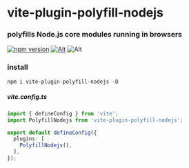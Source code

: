 # vite-plugin-polyfill-nodejs

### polyfills Node.js core modules running in browsers
[![npm version](https://img.shields.io/npm/v/vite-plugin-polyfill-nodejs.svg)](https://www.npmjs.com/package/vite-plugin-polyfill-nodejs)
[![Alt](https://img.shields.io/npm/dm/vite-plugin-polyfill-nodejs)](https://npmcharts.com/compare/vite-plugin-polyfill-nodejs?minimal=true)
![Alt](https://img.shields.io/github/license/mioxs/vite-plugin-polyfill-nodejs)

### install

```shell
npm i vite-plugin-polyfill-nodejs -D
```

##### vite.config.ts

```ts
import { defineConfig } from 'vite';
import PolyfillNodejs from 'vite-plugin-polyfill-nodejs';

export default defineConfig({
  plugins: [
    PolyfillNodejs(),
  ],
});

```




